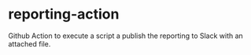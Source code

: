 # reporting-action
Github Action to execute a script a publish the reporting to Slack with an attached file.
